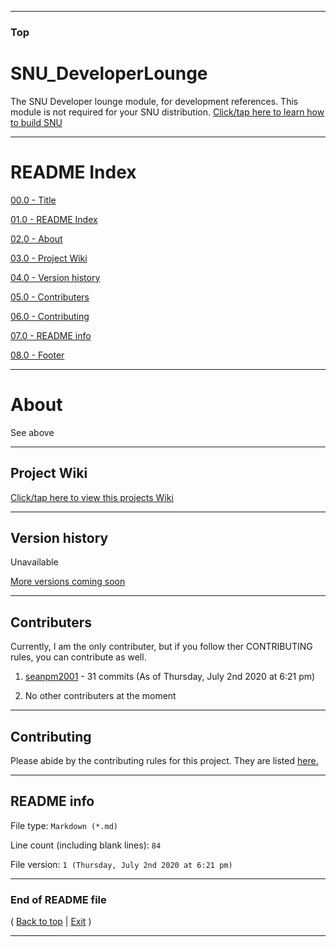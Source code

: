
***

### Top

# SNU_DeveloperLounge
The SNU Developer lounge module, for development references. This module is not required for your SNU distribution. [Click/tap here to learn how to build SNU](https://gist.github.com/seanpm2001/745564a46186888e829fdeb9cda584de)

***

# README Index

[00.0 - Title](#SNU_DeveloperLounge)

[01.0 - README Index](#README-Index)

[02.0 - About](#About)

[03.0 - Project Wiki](#Project-Wiki)

[04.0 - Version history](#Version-history)

[05.0 - Contributers](#Contributers)

[06.0 - Contributing](#Contributing)

[07.0 - README info](#README-info)

[08.0 - Footer](#End-of-README-file)

***

# About

See above

***

## Project Wiki

[Click/tap here to view this projects Wiki](https://github.com/seanpm2001/SNU_DeveloperLounge/Wiki/)

***

## Version history

Unavailable

[More versions coming soon](https://www.example.com/)

***

## Contributers

Currently, I am the only contributer, but if you follow ther CONTRIBUTING rules, you can contribute as well.

1. [seanpm2001](https://github.com/seanpm2001/) - 31 commits (As of Thursday, July 2nd 2020 at 6:21 pm)

2. No other contributers at the moment

***

## Contributing

Please abide by the contributing rules for this project. They are listed [here.](https://github.com/seanpm2001/SNU_DeveloperLounge/blob/master/CONTRIBUTING.md)

***

## README info

File type: `Markdown (*.md)`

Line count (including blank lines): `84`

File version: `1 (Thursday, July 2nd 2020 at 6:21 pm)`

***

### End of README file

( [Back to top](#Top) | [Exit](https://github.com) )

***
